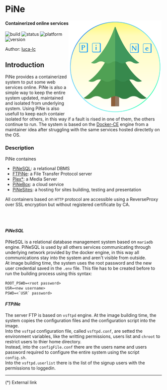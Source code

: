 <link rel="stylesheet" type="text/css" media="all" href="assets/style.css" />

[1]: https://www.docker.com/
[2]: https://luca-lc.github.io/
[3]: https://plex.tv/ 

# PiNe
<img src="./assets/img/PiNe.png" width="300" align="right"/> 

#### Containerized online services 
![build](https://img.shields.io/badge/build-inTest-ff3030)
![status](https://img.shields.io/badge/status-Debug-yellow)
![platform](https://img.shields.io/badge/platform-Docker-3285a8)
![version](https://img.shields.io/badge/version-3.5-ff7300)

<p class="author">Author: <a href="https://luca-lc.github.io/">luca-lc</a></p>


## Introduction

PiNe provides a containerized system to put some web services online. PiNe is also a simple way to keep the entire system updated, maintained and isolated from underlying system. Using PiNe is also usefull to keep each contaier isolated for others, in this way if a fault is rised in one of them, the others continue to run. The system is based on the [Docker-CE][1] engine from a maintainer idea after struggling with the same services hosted directetly on the OS.


### Description

PiNe containes
- <u>[PiNeSQL](#PiNeSQL)</u>: a relational DBMS
- <u>[FTPiNe](#FTPiNe)</u>: a File Transfer Protocol server
- <u>[Plex*][3]</a></u>: a Media Server
- <u>[PiNeBox](#PiNeBox)</u>: a cloud service
- <u>[PiNeSites](#PiNeSites)</u>: a hosting for sites building, testing and presentation

All containers based on `HTTP` protocol are accessible using a ReverseProxy over SSL encryption but without registered certificate by CA.

<br/><br/>

#### _PiNeSQL_

PiNeSQL is a relational database management system based on `mariadb` engine. PiNeSQL is used by all others services communicating through underlying network provided by the docker engine, in this way all communications stay into the system and aren't visible from outside. <br/>
At image building time, the system uses the root password and the new user credential saved in the `.env` file. This file has to be created before to run the building process using this syntax:
```
ROOT_PSWD=<root password>
USR=<new username>
PSWD=<`USR` password>
```


#### _FTPiNe_

The server FTP is based on `vsftpd` engine. At the image building time, the system copies the configuration files and the configuration script into the image.<br/>
Into the `vsftpd` configuration file, called `vsftpd.conf`, are setted the environment variables, like the writting permissions, users list and `chroot` to restrict users to thier home directory.<br/>
Instead, into the `configFile.conf` there are the users name and users password required to configure the entire system using the script `config.sh`.<br/>
Into the `vsftpd.userlist` there is the list of the signup users with the permissions to loggedin.

<!-- #### _Plex_
TODO

#### _PiNeBox_ -->

---
<p class="footer">
(*) External link
</p>